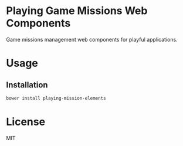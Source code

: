 Playing Game Missions Web Components
====================================

Game missions management web components for playful applications.

# Usage

## Installation

```bash
bower install playing-mission-elements
```

# License

MIT